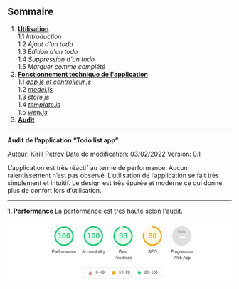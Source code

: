 ## Sommaire

1.  **[Utilisation](/todo-list-app/no_tech_use)** \
1.1 *Introduction* \
1.2 *Ajout d'un todo* \
1.3 *Édition d'un todo* \
1.4 *Suppression d'un todo* \
1.5 *Marquer comme complété*
2.  **[Fonctionnement technique de l'application](/todo-list-app/tech_use_controller)** \
1.1 *[app.js et controlleur.js](/todo-list-app/tech_use_controller)* \
1.2 *[model.js](/todo-list-app/tech_use_model)* \
1.3 *[store.js](/todo-list-app/tech_use_storejs)* \
1.4 *[template.js](/todo-list-app/tech_use_template)* \
1.5 *[view.js](/todo-list-app/tech_use_view)* 
3.  **[Audit](/todo-list-app/tech_use_audit)**

---

**Audit de l’application “Todo list app”**

Auteur: Kirill Petrov
Date de modification: 03/02/2022
Version: 0.1


L’application est très réactif au terme de performance. Aucun ralentissement n’est pas observé. L’utilisation de l’application se fait très simplement et intuitif. Le design est très épurée et moderne ce qui donne plus de confort lors d’utilisation.

---

**1. Performance** 
La performance est très haute selon l'audit.

![First](https://raw.githubusercontent.com/kirperov/todo-list-app/main/docs/images/todo_list_app_audit/performance/capture.JPG)